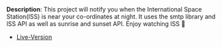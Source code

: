```text



```

**Description**: This project will notify you when the International Space Station(ISS) is near your co-ordinates at night. It uses the smtp library and ISS API as well as sunrise and sunset API. Enjoy watching ISS :telescope:

- [Live-Version](https://replit.com/@MihirMore1/ISS-Notifier#main.py)
